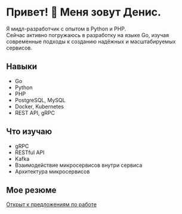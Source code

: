 # Привет! 👋 Меня зовут Денис.

Я мидл-разработчик с опытом в Python и PHP.  
Сейчас активно погружаюсь в разработку на языке Go, изучая современные подходы к созданию надёжных и масштабируемых сервисов.  

## Навыки
- Go
- Python
- PHP
- PostgreSQL, MySQL
- Docker, Kubernetes
- REST API, gRPC

## Что изучаю
- gRPC
- RESTful API
- Kafka
- Взаимодействие микросервисов внутри сервиса
- Архитектура микросервисов

## Мое резюме
[Открыт к предложениям по работе](https://github.com/DenisUstinov/DenisUstinov/blob/main/CV.md)
